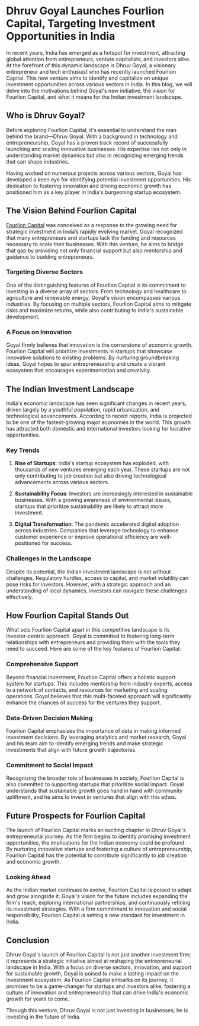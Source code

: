 # Dhruv Goyal Launches Fourlion Capital, Targeting Investment Opportunities in India

In recent years, India has emerged as a hotspot for investment, attracting global attention from entrepreneurs, venture capitalists, and investors alike. At the forefront of this dynamic landscape is Dhruv Goyal, a visionary entrepreneur and tech enthusiast who has recently launched Fourlion Capital. This new venture aims to identify and capitalize on unique investment opportunities across various sectors in India. In this blog, we will delve into the motivations behind Goyal's new initiative, the vision for Fourlion Capital, and what it means for the Indian investment landscape.

## Who is Dhruv Goyal?

Before exploring Fourlion Capital, it's essential to understand the man behind the brand—Dhruv Goyal. With a background in technology and entrepreneurship, Goyal has a proven track record of successfully launching and scaling innovative businesses. His expertise lies not only in understanding market dynamics but also in recognizing emerging trends that can shape industries.

Having worked on numerous projects across various sectors, Goyal has developed a keen eye for identifying potential investment opportunities. His dedication to fostering innovation and driving economic growth has positioned him as a key player in India's burgeoning startup ecosystem.

## The Vision Behind Fourlion Capital

[Fourlion Capital](https://fourlioncapital.com/team/) was conceived as a response to the growing need for strategic investment in India’s rapidly evolving market. Goyal recognized that many entrepreneurs and startups lack the funding and resources necessary to scale their businesses. With this venture, he aims to bridge that gap by providing not only financial support but also mentorship and guidance to budding entrepreneurs.

### Targeting Diverse Sectors

One of the distinguishing features of Fourlion Capital is its commitment to investing in a diverse array of sectors. From technology and healthcare to agriculture and renewable energy, Goyal's vision encompasses various industries. By focusing on multiple sectors, Fourlion Capital aims to mitigate risks and maximize returns, while also contributing to India's sustainable development.

### A Focus on Innovation

Goyal firmly believes that innovation is the cornerstone of economic growth. Fourlion Capital will prioritize investments in startups that showcase innovative solutions to existing problems. By nurturing groundbreaking ideas, Goyal hopes to spur entrepreneurship and create a vibrant ecosystem that encourages experimentation and creativity.

## The Indian Investment Landscape

India's economic landscape has seen significant changes in recent years, driven largely by a youthful population, rapid urbanization, and technological advancements. According to recent reports, India is projected to be one of the fastest-growing major economies in the world. This growth has attracted both domestic and international investors looking for lucrative opportunities.

### Key Trends

1. **Rise of Startups**: India's startup ecosystem has exploded, with thousands of new ventures emerging each year. These startups are not only contributing to job creation but also driving technological advancements across various sectors.

2. **Sustainability Focus**: Investors are increasingly interested in sustainable businesses. With a growing awareness of environmental issues, startups that prioritize sustainability are likely to attract more investment.

3. **Digital Transformation**: The pandemic accelerated digital adoption across industries. Companies that leverage technology to enhance customer experience or improve operational efficiency are well-positioned for success.

### Challenges in the Landscape

Despite its potential, the Indian investment landscape is not without challenges. Regulatory hurdles, access to capital, and market volatility can pose risks for investors. However, with a strategic approach and an understanding of local dynamics, investors can navigate these challenges effectively.

## How Fourlion Capital Stands Out

What sets Fourlion Capital apart in this competitive landscape is its investor-centric approach. Goyal is committed to fostering long-term relationships with entrepreneurs and providing them with the tools they need to succeed. Here are some of the key features of Fourlion Capital:

### Comprehensive Support

Beyond financial investment, Fourlion Capital offers a holistic support system for startups. This includes mentorship from industry experts, access to a network of contacts, and resources for marketing and scaling operations. Goyal believes that this multi-faceted approach will significantly enhance the chances of success for the ventures they support.

### Data-Driven Decision Making

Fourlion Capital emphasizes the importance of data in making informed investment decisions. By leveraging analytics and market research, Goyal and his team aim to identify emerging trends and make strategic investments that align with future growth trajectories.

### Commitment to Social Impact

Recognizing the broader role of businesses in society, Fourlion Capital is also committed to supporting startups that prioritize social impact. Goyal understands that sustainable growth goes hand in hand with community upliftment, and he aims to invest in ventures that align with this ethos.

## Future Prospects for Fourlion Capital

The launch of Fourlion Capital marks an exciting chapter in Dhruv Goyal's entrepreneurial journey. As the firm begins to identify promising investment opportunities, the implications for the Indian economy could be profound. By nurturing innovative startups and fostering a culture of entrepreneurship, Fourlion Capital has the potential to contribute significantly to job creation and economic growth.

### Looking Ahead

As the Indian market continues to evolve, Fourlion Capital is poised to adapt and grow alongside it. Goyal's vision for the future includes expanding the firm's reach, exploring international partnerships, and continuously refining its investment strategies. With a firm commitment to innovation and social responsibility, Fourlion Capital is setting a new standard for investment in India.

## Conclusion

Dhruv Goyal's launch of Fourlion Capital is not just another investment firm; it represents a strategic initiative aimed at reshaping the entrepreneurial landscape in India. With a focus on diverse sectors, innovation, and support for sustainable growth, Goyal is poised to make a lasting impact on the investment ecosystem. As Fourlion Capital embarks on its journey, it promises to be a game-changer for startups and investors alike, fostering a culture of innovation and entrepreneurship that can drive India's economic growth for years to come.

Through this venture, Dhruv Goyal is not just investing in businesses; he is investing in the future of India.
